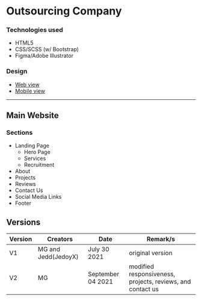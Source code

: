 # Outsourcing Company

### Technologies used
- HTML5
- CSS/SCSS (w/ Bootstrap)
- Figma/Adobe Illustrator

### Design
* [Web view](https://www.figma.com/proto/VUUc4tJoLGthdNNGUtzrIj/Company-Website?page-id=0%3A1&node-id=3%3A3&viewport=241%2C48%2C0.75&scaling=contain)
* [Mobile view](https://www.figma.com/proto/VUUc4tJoLGthdNNGUtzrIj/Company-Website?page-id=3%3A2&node-id=3%3A4&viewport=241%2C48%2C1&scaling=scale-down)

*******************
## Main Website
### Sections
* Landing Page
  * Hero Page
  * Services
  * Recruitment
* About
* Projects
* Reviews
* Contact Us
* Social Media Links 
* Footer

## Versions
| Version | Creators | Date | Remark/s |
|-----|---------|---------| ---------|
| V1 | MG and Jedd(JedoyX)  | July 30 2021 | original version|
| V2 | MG | September 04 2021 | modified responsiveness, projects, reviews, and contact us |

